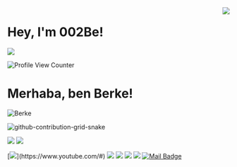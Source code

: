 <img align='right' src="#">

# Hey, I'm 002Be! 


[![](https://img.shields.io/github/followers/cobanov?style=social)](https://www.github.com/002Be)

![Profile View Counter](https://komarev.com/ghpvc/?username=002Be)

# Merhaba, ben Berke! 
<p align="left"> <img src="#" alt="Berke" /> </p>

![github-contribution-grid-snake](https://user-images.githubusercontent.com/75903181/183942461-d204c0cc-4b8d-40be-a8a3-22b594582549.svg)

[![](https://img.shields.io/twitter/follow/#)](https://www.twitter.com/#)
[![](https://img.shields.io/github/followers/#)](https://www.github.com/#)

[![](https://img.shields.io/badge/youtube-%23FF0000.svg?&style=for-the-badge&logo=youtube&logoColor=white")](https://www.youtube.com/#)
[![](https://img.shields.io/badge/twitter-%231DA1F2.svg?&style=for-the-badge&logo=twitter&logoColor=white)](https://www.twitter.com/#)
[![](https://img.shields.io/badge/linkedin-%230077B5.svg?&style=for-the-badge&logo=linkedin&logoColor=white)](https://www.linkedin.com/in/#/)
[![](https://img.shields.io/badge/medium-%2312100E.svg?&style=for-the-badge&logo=medium&logoColor=white)](https://medium.com/#)
[![](https://img.shields.io/badge/instagram-%23E4405F.svg?&style=for-the-badge&logo=instagram&logoColor=white)](https://instagram.com/#)
[![Mail Badge](https://img.shields.io/badge/mertcobanov@gmail.com-c14438?style=for-the-badge&logo=Gmail&logoColor=white&link=mailto:#)](mailto:#)
